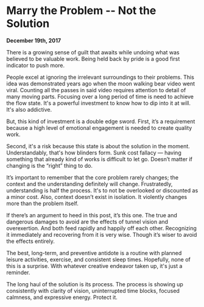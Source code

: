 # Marry the Problem -- Not the Solution

**December 19th, 2017**

There is a growing sense of guilt that awaits while undoing what was believed to be valuable work.
Being held back by pride is a good first indicator to push more.

People excel at ignoring the irrelevant surroundings to their problems.
This idea was demonstrated years ago when the moon walking bear video went viral.
Counting all the passes in said video requires attention to detail of many moving parts.
Focusing over a long period of time is need to achieve the flow state.
It's a powerful investment to know how to dip into it at will.
It's also addictive.

But, this kind of investment is a double edge sword.
First, it’s a requirement because a high level of emotional engagement is needed to create quality work.

Second, it's a risk because this state is about the solution in the moment.
Understandably, that's how blinders form.
Sunk cost fallacy — having something that already kind of works is difficult to let go.
Doesn’t matter if changing is the “right” thing to do.

It’s important to remember that the core problem rarely changes; the context and the understanding definitely will change.
Frustratedly, understanding is half the process.
It's to not be overlooked or discounted as a minor cost.
Also, context doesn’t exist in isolation.
It violently changes more than the problem itself.

If there’s an argument to heed in this post, it’s this one.
The true and dangerous damages to avoid are the effects of tunnel vision and overexertion.
And both feed rapidly and happily off each other.
Recognizing it immediately and recovering from it is very wise.
Though it’s wiser to avoid the effects entirely.

The best, long-term, and preventive antidote is a routine with planned leisure activities, exercise, and consistent sleep times.
Hopefully, none of this is a surprise.
With whatever creative endeavor taken up, it's just a reminder.

The long haul of the solution is its process.
The process is showing up consistently with clarity of vision, uninterrupted time blocks, focused calmness, and expressive energy.
Protect it.
